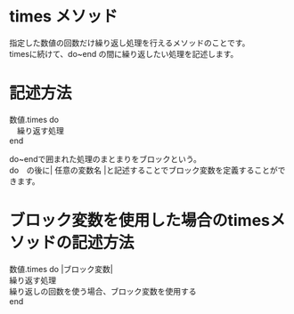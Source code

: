 # times メソッド
指定した数値の回数だけ繰り返し処理を行えるメソッドのことです。  
timesに続けて、do~end の間に繰り返したい処理を記述します。  
# 記述方法  
数値.times do  
  　繰り返す処理  
end  
  
do~endで囲まれた処理のまとまりをブロックという。  
do　の後に| 任意の変数名 |と記述することでブロック変数を定義することができます。  
# ブロック変数を使用した場合のtimesメソッドの記述方法  
数値.times do |ブロック変数|  
    繰り返す処理  
    繰り返しの回数を使う場合、ブロック変数を使用する  
end  
